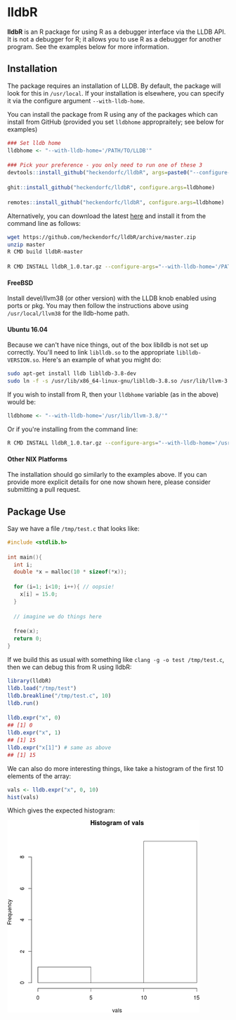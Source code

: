 # lldbR

**lldbR** is an R package for using R as a debugger interface via the LLDB API.  It is not a debugger for R; it allows you to use R as a debugger for another program.  See the examples below for more information.





## Installation

The package requires an installation of LLDB.  By default, the package will look for this in `/usr/local`. If your installation is elsewhere, you can specify it via the configure argument `--with-lldb-home`.  

You can install the package from R using any of the packages which can install from GitHub (provided you set `lldbhome` appropraitely; see below for examples)

```r
### Set lldb home
lldbhome <- "--with-lldb-home='/PATH/TO/LLDB'"

### Pick your preference - you only need to run one of these 3
devtools::install_github("heckendorfc/lldbR", args=paste0("--configure-args=\"", lldbhome, "\""))

ghit::install_github("heckendorfc/lldbR", configure.args=lldbhome)

remotes::install_github("heckendorfc/lldbR", configure.args=lldbhome)
```

Alternatively, you can download the latest [here](https://github.com/heckendorfc/lldbR/archive/master.zip) and install it from the command line as follows:

```bash
wget https://github.com/heckendorfc/lldbR/archive/master.zip
unzip master
R CMD build lldbR-master

R CMD INSTALL lldbR_1.0.tar.gz --configure-args="--with-lldb-home='/PATH/TO/LLDB'"
```


#### FreeBSD
Install devel/llvm38 (or other version) with the LLDB knob enabled using ports or pkg. You may then follow the instructions above using `/usr/local/llvm38` for the lldb-home path.


#### Ubuntu 16.04
Because we can't have nice things, out of the box liblldb is not set up correctly. You'll need to link `liblldb.so` to the appropriate `liblldb-VERSION.so`.  Here's an example of what you might do:

```bash
sudo apt-get install lldb liblldb-3.8-dev
sudo ln -f -s /usr/lib/x86_64-linux-gnu/liblldb-3.8.so /usr/lib/llvm-3.8/lib/liblldb.so
```

If you wish to install from R, then your `lldbhome` variable (as in the above) would be:

```r
lldbhome <- "--with-lldb-home='/usr/lib/llvm-3.8/'"
```

Or if you're installing from the command line:

```bash
R CMD INSTALL lldbR_1.0.tar.gz --configure-args="--with-lldb-home='/usr/lib/llvm-3.8/'"
```


#### Other NIX Platforms
The installation should go similarly to the examples above.  If you can provide more explicit details for one now shown here, please consider submitting a pull request.





## Package Use

Say we have a file `/tmp/test.c` that looks like:

```c
#include <stdlib.h>

int main(){
  int i;
  double *x = malloc(10 * sizeof(*x));
  
  for (i=1; i<10; i++){ // oopsie!
    x[i] = 15.0;
  }
  
  // imagine we do things here
  
  free(x);
  return 0;
}
```

If we build this as usual with something like `clang -g -o test /tmp/test.c`, then we can debug this from R using lldbR:

```r
library(lldbR)
lldb.load("/tmp/test")
lldb.breakline("/tmp/test.c", 10)
lldb.run()

lldb.expr("x", 0)
## [1] 0
lldb.expr("x", 1)
## [1] 15
lldb.expr("x[1]") # same as above
## [1] 15
```

We can also do more interesting things, like take a histogram of the first 10 elements of the array:

```r
vals <- lldb.expr("x", 0, 10)
hist(vals)
```

Which gives the expected histogram:

![Generated histogram](./hist.png)
